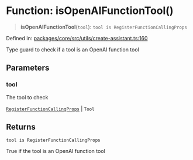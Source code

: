 # Function: isOpenAIFunctionTool()

> **isOpenAIFunctionTool**(`tool`): `tool is RegisterFunctionCallingProps`

Defined in: [packages/core/src/utils/create-assistant.ts:160](https://github.com/GeoDaCenter/openassistant/blob/95db62ddd98ea06cccc7750f9f0e37556d8bf20e/packages/core/src/utils/create-assistant.ts#L160)

Type guard to check if a tool is an OpenAI function tool

## Parameters

### tool

The tool to check

[`RegisterFunctionCallingProps`](../type-aliases/RegisterFunctionCallingProps.md) | `Tool`

## Returns

`tool is RegisterFunctionCallingProps`

True if the tool is an OpenAI function tool
